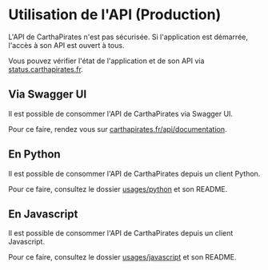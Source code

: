 # Utilisation de l'API (Production)

L'API de CarthaPirates n'est pas sécurisée. Si l'application est démarrée, l'accès à son API est ouvert à tous.

Vous pouvez vérifier l'état de l'application et de son API via [status.carthapirates.fr](https://status.carthapirates.fr).

## Via Swagger UI

Il est possible de consommer l'API de CarthaPirates via Swagger UI.

Pour ce faire, rendez vous sur [carthapirates.fr/api/documentation](https://carthapirates.fr/api/documentation/).

## En Python

Il est possible de consommer l'API de CarthaPirates depuis un client Python.

Pour ce faire, consultez le dossier [usages/python](./python) et son README.

## En Javascript

Il est possible de consommer l'API de CarthaPirates depuis un client Javascript.

Pour ce faire, consultez le dossier [usages/javascript](./javascript) et son README.
